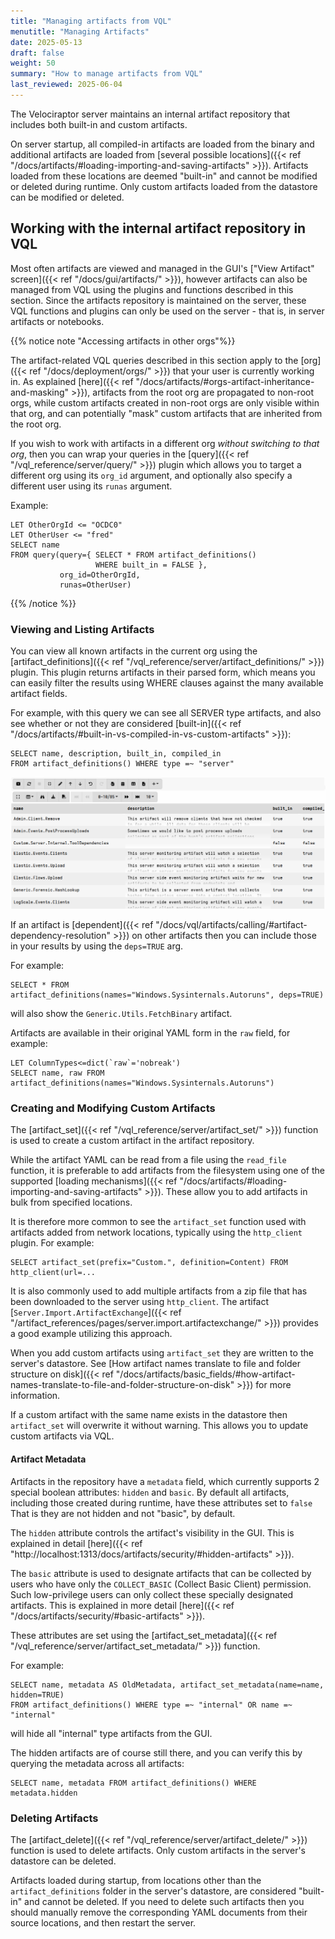 ```yaml
---
title: "Managing artifacts from VQL"
menutitle: "Managing Artifacts"
date: 2025-05-13
draft: false
weight: 50
summary: "How to manage artifacts from VQL"
last_reviewed: 2025-06-04
---
```


The Velociraptor server maintains an internal artifact repository that includes
both built-in and custom artifacts.

On server startup, all compiled-in artifacts are loaded from the binary and
additional artifacts are loaded from
[several possible locations]({{< ref "/docs/artifacts/#loading-importing-and-saving-artifacts" >}}).
Artifacts loaded from these locations are deemed "built-in" and cannot be
modified or deleted during runtime. Only custom artifacts loaded from the
datastore can be modified or deleted.

## Working with the internal artifact repository in VQL

Most often artifacts are viewed and managed in the GUI's
["View Artifact" screen]({{< ref "/docs/gui/artifacts/" >}}),
however artifacts can also be managed from VQL using the plugins and functions
described in this section. Since the artifacts repository is maintained on the
server, these VQL functions and plugins can only be used on the server - that
is, in server artifacts or notebooks.

{{% notice note "Accessing artifacts in other orgs"%}}

The artifact-related VQL queries described in this section apply to the
[org]({{< ref "/docs/deployment/orgs/" >}}) that your user is currently working
in. As explained [here]({{< ref "/docs/artifacts/#orgs-artifact-inheritance-and-masking" >}}),
artifacts from the root org are propagated to non-root orgs, while custom
artifacts created in non-root orgs are only visible within that org, and can
potentially "mask" custom artifacts that are inherited from the root org.

If you wish to work with artifacts in a different org _without switching to that
org_, then you can wrap your queries in the
[query]({{< ref "/vql_reference/server/query/" >}}) plugin which allows you to
target a different org using its `org_id` argument, and optionally also specify
a different user using its `runas` argument.

Example:

```vql
LET OtherOrgId <= "OCDC0"
LET OtherUser <= "fred"
SELECT name
FROM query(query={ SELECT * FROM artifact_definitions()
                   WHERE built_in = FALSE },
           org_id=OtherOrgId,
           runas=OtherUser)
```

{{% /notice %}}

### Viewing and Listing Artifacts

You can view all known artifacts in the current org using the
[artifact_definitions]({{< ref "/vql_reference/server/artifact_definitions/" >}})
plugin. This plugin returns artifacts in their parsed form, which means you can
easily filter the results using WHERE clauses against the many available
artifact fields.

For example, with this query we can see all SERVER type artifacts, and also see
whether or not they are considered
[built-in]({{< ref "/docs/artifacts/#built-in-vs-compiled-in-vs-custom-artifacts" >}}):

```vql
SELECT name, description, built_in, compiled_in
FROM artifact_definitions() WHERE type =~ "server"
```

![artifact_definitions query](artifact_definitions_01.png)

If an artifact is
[dependent]({{< ref "/docs/vql/artifacts/calling/#artifact-dependency-resolution" >}})
on other artifacts then you can include those in your results by using the
`deps=TRUE` arg.

For example:

```vql
SELECT * FROM artifact_definitions(names="Windows.Sysinternals.Autoruns", deps=TRUE)
```
will also show the `Generic.Utils.FetchBinary` artifact.

Artifacts are available in their original YAML form in the `raw` field, for
example:

```vql
LET ColumnTypes<=dict(`raw`='nobreak')
SELECT name, raw FROM artifact_definitions(names="Windows.Sysinternals.Autoruns")
```

### Creating and Modifying Custom Artifacts

The [artifact_set]({{< ref "/vql_reference/server/artifact_set/" >}})
function is used to create a custom artifact in the artifact repository.

While the artifact YAML can be read from a file using the `read_file` function,
it is preferable to add artifacts from the filesystem using one of the supported
[loading mechanisms]({{< ref "/docs/artifacts/#loading-importing-and-saving-artifacts" >}}).
These allow you to add artifacts in bulk from specified locations.

It is therefore more common to see the `artifact_set` function used with
artifacts added from network locations, typically using the `http_client`
plugin. For example:

```vql
SELECT artifact_set(prefix="Custom.", definition=Content) FROM http_client(url=...
```

It is also commonly used to add multiple artifacts from a zip file that has been
downloaded to the server using `http_client`. The artifact
[`Server.Import.ArtifactExchange`]({{< ref "/artifact_references/pages/server.import.artifactexchange/" >}})
provides a good example utilizing this approach.

When you add custom artifacts using `artifact_set` they are written to the
server's datastore. See
[How artifact names translate to file and folder structure on disk]({{< ref "/docs/artifacts/basic_fields/#how-artifact-names-translate-to-file-and-folder-structure-on-disk" >}})
for more information.

If a custom artifact with the same name exists in the datastore then
`artifact_set` will overwrite it without warning. This allows you to update
custom artifacts via VQL.

#### Artifact Metadata

Artifacts in the repository have a `metadata` field, which currently supports 2
special boolean attributes: `hidden` and `basic`. By default all artifacts,
including those created during runtime, have these attributes set to `false`
That is they are not hidden and not "basic", by default.

The `hidden` attribute controls the artifact's visibility in the GUI. This is
explained in detail [here]({{< ref "http://localhost:1313/docs/artifacts/security/#hidden-artifacts" >}}).

The `basic` attribute is used to designate artifacts that can be collected by
users who have only the `COLLECT_BASIC` (Collect Basic Client) permission. Such
low-privilege users can only collect these specially designated artifacts. This
is explained in more detail
[here]({{< ref "/docs/artifacts/security/#basic-artifacts" >}}).

These attributes are set using the
[artifact_set_metadata]({{< ref "/vql_reference/server/artifact_set_metadata/" >}})
function.

For example:

```vql
SELECT name, metadata AS OldMetadata, artifact_set_metadata(name=name, hidden=TRUE)
FROM artifact_definitions() WHERE type =~ "internal" OR name =~ "internal"
```
will hide all "internal" type artifacts from the GUI.

The hidden artifacts are of course still there, and you can verify this by
querying the metadata across all artifacts:

```vql
SELECT name, metadata FROM artifact_definitions() WHERE metadata.hidden
```

### Deleting Artifacts

The
[artifact_delete]({{< ref "/vql_reference/server/artifact_delete/" >}})
function is used to delete artifacts.
Only custom artifacts in the server's datastore can be deleted.

Artifacts loaded during startup, from locations other than the
`artifact_definitions` folder in the server's datastore, are considered
"built-in" and cannot be deleted. If you need to delete such artifacts then you
should manually remove the corresponding YAML documents from their source
locations, and then restart the server.
